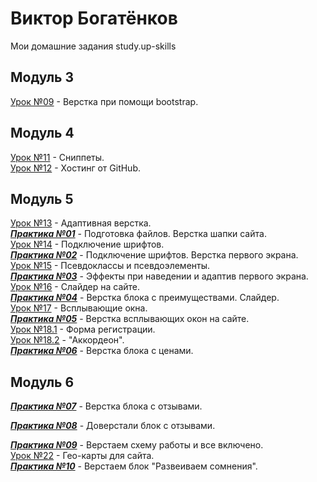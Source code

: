 # Виктор Богатёнков
Мои домашние задания study.up-skills
## Модуль 3
[Урок №09](https://vector97.github.io/lesson_9/src "Урок 09") - Верстка при помощи bootstrap.  
## Модуль 4
[Урок №11](https://github.com/vector97/vector97.github.io/tree/master/lesson_11 "Урок 11") - Сниппеты.  
[Урок №12](https://github.com/vector97/vector97.github.io/tree/master/lesson_12 "Урок 12") - Хостинг от GitHub.  
## Модуль 5
[Урок №13](https://vector97.github.io/lesson_13/src "Урок 13") - Адаптивная верстка.  
***[Практика №01](https://vector97.github.io/practice_1/src/ "Практика №001")*** - Подготовка файлов. Верстка шапки сайта.  
[Урок №14](https://vector97.github.io/lesson_14/src/ "Урок 14") - Подключение шрифтов.  
***[Практика №02](https://vector97.github.io/practice_2/src/ "Практика №02")*** - Подключение шрифтов. Верстка первого экрана.  
[Урок №15](https://vector97.github.io/lesson_15/src/ "Урок 15") - Псевдоклассы и псевдоэлементы.  
***[Практика №03](https://vector97.github.io/practice_3/src/ "Практика №03")*** - Эффекты при наведении и адаптив первого экрана.  
[Урок №16](https://vector97.github.io/lesson_16/src/ "Урок 16") - Слайдер на сайте.  
***[Практика №04](https://vector97.github.io/practice_4/src/ "Практика №04")*** - Верстка блока с преимуществами. Слайдер.  
[Урок №17](https://vector97.github.io/lesson_17/src/ "Урок 17") - Всплывающие окна.  
***[Практика №05](https://vector97.github.io/practice_5/src/ "Практика №05")*** - Верстка всплывающих окон на сайте.  
[Урок №18.1](https://vector97.github.io/lesson_18/src/ "Урок 18.1") - Форма регистрации.  
[Урок №18.2](https://vector97.github.io/lesson_18.2/src/ "Урок 18.2") - "Аккордеон".  
***[Практика №06](https://vector97.github.io/practice_6/src/ "Практика №06")*** - Верстка блока с ценами.  
## Модуль 6

***[Практика №07](https://vector97.github.io/practice_7/src/ "Практика №07")*** - Верстка блока с отзывами.  

***[Практика №08](https://vector97.github.io/practice_8/src/ "Практика №08")*** - Доверстали блок с отзывами.  

***[Практика №09](https://vector97.github.io/practice_9/src/ "Практика №09")*** - Верстаем схему работы и все включено.  
[Урок №22](https://vector97.github.io/lesson_22/src/ "Урок 22") - Гео-карты для сайта.  
***[Практика №10](https://vector97.github.io/practice_10/src/ "Практика №10")*** - Верстаем блок "Развеиваем сомнения".  
